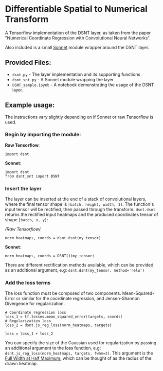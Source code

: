 # Differentiable Spatial to Numerical Transform
A Tensorflow implementation of the DSNT layer, as taken from the paper "Numerical Coordinate Regression with Convolutional Neural Networks". 

Also included is a small [Sonnet](https://github.com/deepmind/sonnet) module wrapper around the DSNT layer.

## Provided Files:

- `dsnt.py` - The layer implementation and its supporting functions
- `dsnt_snt.py` - A Sonnet module wrapping the layer
- `DSNT_sample.ipynb` - A notebook demonstrating the usage of the DSNT layer.


## Example usage:
The instructions vary slightly depending on if Sonnet or raw Tensorflow is used.
### Begin by importing the module:

**Raw Tensorflow**:
```
import dsnt
```
**Sonnet**:
```
import dsnt
from dsnt_snt import DSNT
```

### Insert the layer
The layer can be inserted at the end of a stack of convolutional layers, where the final tensor shape is `[batch, height, width, 1]`.
The function's input tensor will be rectified, then passed through the transform. `dsnt.dsnt` returns the rectified input heatmaps and the produced coordinates tensor of shape `[batch, x, y]`:

*(Raw Tensorflow(*
```
norm_heatmaps, coords = dsnt.dsnt(my_tensor)
```
**Sonnet**:
```
norm_heatmaps, coords = DSNT()(my_tensor)
```

There are different rectification methods available, which can be provided as an additional argument, e.g: `dsnt.dsnt(my_tensor, method='relu')`


### Add the loss terms
The loss function must be composed of two components. Mean-Squared-Error or similar for the coordinate regression, and Jensen-Shannon Divergence for regularization.
```
# Coordinate regression loss
loss_1 = tf.losses.mean_squared_error(targets, coords)
# Regularization loss
loss_2 = dsnt.js_reg_loss(norm_heatmaps, targets)

loss = loss_1 + loss_2
```
You can specify the size of the Gaussian used for regularization by passing an additional argument to the loss function, e.g: `dsnt.js_reg_loss(norm_heatmaps, targets, fwhm=3)`. This argument is the [Full Width at Half Maximum](https://en.wikipedia.org/wiki/Full_width_at_half_maximum), which can be thought of as the radius of the drawn heatmap.